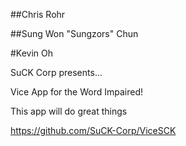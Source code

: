 ##Chris Rohr

##Sung Won "Sungzors" Chun

#Kevin Oh


SuCK Corp presents...

Vice App for the Word Impaired!

This app will do great things

https://github.com/SuCK-Corp/ViceSCK

